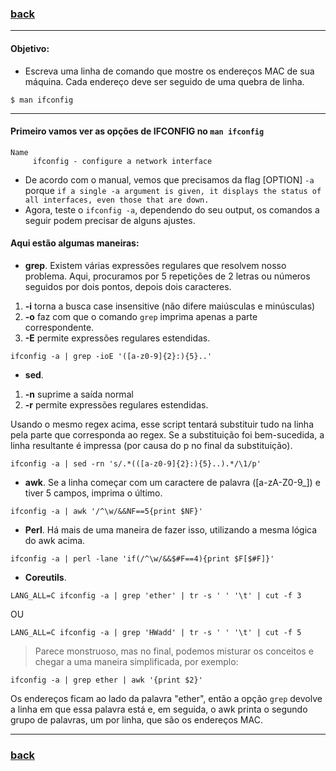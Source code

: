 ### [back](https://github.com/hana42/42piscine/tree/master/Shell01)

------------------------------------------
#### Objetivo:


* Escreva uma linha de comando que mostre os endereços MAC de sua máquina.
Cada endereço deve ser seguido de uma quebra de linha.

```
$ man ifconfig
```
-----------------------------------------

#### Primeiro vamos ver as opções de IFCONFIG no `man ifconfig`

```
Name
     ifconfig - configure a network interface
```

* De acordo com o manual, vemos que precisamos da flag [OPTION] `-a`
porque `if a single -a argument is given, it displays the status of all interfaces, even those that are down.`
* Agora, teste o `ifconfig -a`, dependendo do seu output, os comandos a seguir podem precisar de alguns ajustes.

#### Aqui estão algumas maneiras:

* __grep__. Existem várias expressões regulares que resolvem nosso problema. Aqui, procuramos por 5 repetições de 2 letras ou números seguidos por dois pontos, depois dois caracteres.
1. **-i** torna a busca case insensitive (não difere maiúsculas e minúsculas)
2. **-o** faz com que o comando `grep` imprima apenas a parte correspondente.
3. **-E** permite expressões regulares estendidas.
```
ifconfig -a | grep -ioE '([a-z0-9]{2}:){5}..'
```

* __sed__.
1. **-n** suprime a saída normal
2. **-r** permite expressões regulares estendidas.

Usando o mesmo regex acima, esse script tentará substituir tudo na linha pela parte que corresponda ao regex. Se a substituição foi bem-sucedida, a linha resultante é impressa (por causa do p no final da substituição).
```
ifconfig -a | sed -rn 's/.*(([a-z0-9]{2}:){5}..).*/\1/p'
```

* __awk__. Se a linha começar com um caractere de palavra ([a-zA-Z0-9_]) e tiver 5 campos, imprima o último.
```
ifconfig -a | awk '/^\w/&&NF==5{print $NF}'
```

* __Perl__. Há mais de uma maneira de fazer isso, utilizando a mesma lógica do awk acima.
```
ifconfig -a | perl -lane 'if(/^\w/&&$#F==4){print $F[$#F]}'
```

* __Coreutils__.
```
LANG_ALL=C ifconfig -a | grep 'ether' | tr -s ' ' '\t' | cut -f 3
```
OU
```
LANG_ALL=C ifconfig -a | grep 'HWadd' | tr -s ' ' '\t' | cut -f 5
```

> Parece monstruoso, mas no final, podemos misturar os conceitos e chegar a uma maneira simplificada, por exemplo:

```
ifconfig -a | grep ether | awk '{print $2}'
```

Os endereços ficam ao lado da palavra "ether", então a opção `grep` devolve a linha em que essa palavra está e, em seguida, o awk printa o segundo grupo de palavras, um por linha, que são os endereços MAC.

------------------------------------------
### [back](https://github.com/hana42/42piscine/tree/master/Shell01)
